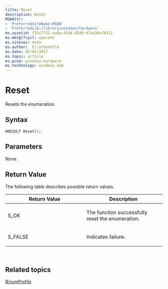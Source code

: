 ```yaml
---
title: Reset
description: Reset
MSHAttr:
- 'PreferredSiteName:MSDN'
- 'PreferredLib:/library/windows/hardware'
ms.assetid: f33c7731-aa0a-4194-8589-97ea30e7b411
ms.mktglfcycl: operate
ms.sitesec: msdn
ms.author:  EliotSeattle
ms.date: 05/05/2017
ms.topic: article
ms.prod: windows-hardware
ms.technology: windows-oem
---
```


# Reset


Resets the enumeration.

## Syntax


```
HRESULT Reset();
```

## Parameters


None.

## Return Value


The following table describes possible return values.

<table>
<colgroup>
<col width="50%" />
<col width="50%" />
</colgroup>
<thead>
<tr class="header">
<th>Return Value</th>
<th>Description</th>
</tr>
</thead>
<tbody>
<tr class="odd">
<td><p>S_OK</p></td>
<td><p>The function successfully reset the enumeration.</p></td>
</tr>
<tr class="even">
<td><p>S_FALSE</p></td>
<td><p>Indicates failure.</p></td>
</tr>
</tbody>
</table>

 

## Related topics


[IEnumProfile](ienumprofile.md)

 

 








